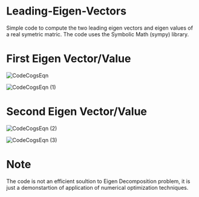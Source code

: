 # Leading-Eigen-Vectors
Simple code to compute the two leading eigen vectors and eigen values of a real symetric matric.
The code uses the Symbolic Math (sympy) library.

# First Eigen Vector/Value

![CodeCogsEqn](https://user-images.githubusercontent.com/3444740/55669424-ce3cb580-5894-11e9-9217-3cd8898587db.gif)

![CodeCogsEqn (1)](https://user-images.githubusercontent.com/3444740/55669425-d137a600-5894-11e9-8954-ecec5f4d58d0.gif)

# Second Eigen Vector/Value

![CodeCogsEqn (2)](https://user-images.githubusercontent.com/3444740/55669427-d7c61d80-5894-11e9-8a89-4966ddf5a0be.gif)

![CodeCogsEqn (3)](https://user-images.githubusercontent.com/3444740/55669428-d98fe100-5894-11e9-8d71-c27441748b05.gif)


# Note
The code is not an efficient soultion to Eigen Decomposition problem, it is just a demonstartion of application of numerical optimization techniques.  

